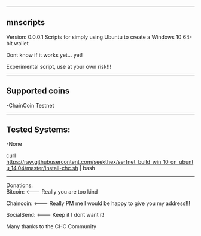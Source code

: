 ---------
mnscripts
---------
Version: 0.0.0.1
Scripts for simply using Ubuntu to create a Windows 10 64-bit wallet

Dont know if it works yet... yet! 

Experimental script, use at your own risk!!!

----------------
Supported coins
----------------
-ChainCoin Testnet

---------------
Tested Systems: 
---------------
-None 

curl https://raw.githubusercontent.com/seekthex/serfnet_build_win_10_on_ubuntu_14.04/master/install-chc.sh | bash

**********

Donations:  
Bitcoin:    <--- Really you are too kind    

Chaincoin:  <--- Really PM me I would be happy to give you my address!!!

SocialSend: <--- Keep it I dont want it!

Many thanks to the CHC Community

